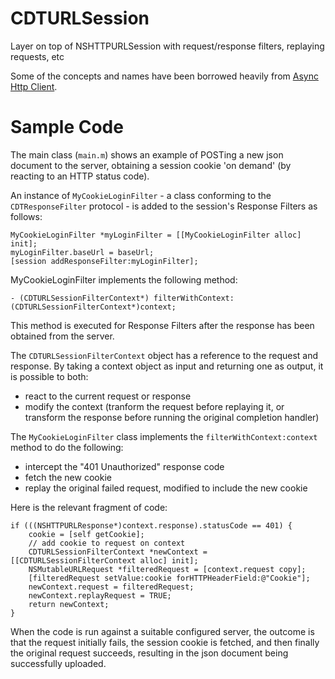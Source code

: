# CDTURLSession
Layer on top of NSHTTPURLSession with request/response filters, replaying requests, etc

Some of the concepts and names have been borrowed heavily from [Async Http Client][ahc].

[ahc]: https://github.com/AsyncHttpClient/async-http-client

# Sample Code
The main class (`main.m`) shows an example of POSTing a new json
document to the server, obtaining a session cookie 'on demand' (by
reacting to an HTTP status code).

An instance of `MyCookieLoginFilter` - a class conforming to the
`CDTResponseFilter` protocol - is added to the session's Response
Filters as follows:

```
MyCookieLoginFilter *myLoginFilter = [[MyCookieLoginFilter alloc] init];
myLoginFilter.baseUrl = baseUrl;
[session addResponseFilter:myLoginFilter];
```

MyCookieLoginFilter implements the following method:
```
- (CDTURLSessionFilterContext*) filterWithContext:(CDTURLSessionFilterContext*)context;
```

This method is executed for Response Filters after the response has
been obtained from the server.

The `CDTURLSessionFilterContext` object has a reference to the request
and response. By taking a context object as input and returning one as
output, it is possible to both:
- react to the current request or response
- modify the context (tranform the request before replaying it, or
  transform the response before running the original completion
  handler)

The `MyCookieLoginFilter` class implements the
`filterWithContext:context` method to do the following:
- intercept the "401 Unauthorized" response code
- fetch the new cookie
- replay the original failed request, modified to include the new cookie

Here is the relevant fragment of code:
```
if (((NSHTTPURLResponse*)context.response).statusCode == 401) {
    cookie = [self getCookie];
    // add cookie to request on context
    CDTURLSessionFilterContext *newContext = [[CDTURLSessionFilterContext alloc] init];
    NSMutableURLRequest *filteredRequest = [context.request copy];
    [filteredRequest setValue:cookie forHTTPHeaderField:@"Cookie"];
    newContext.request = filteredRequest;
    newContext.replayRequest = TRUE;
    return newContext;
}
```

When the code is run against a suitable configured server, the outcome
is that the request initially fails, the session cookie is fetched,
and then finally the original request succeeds, resulting in the json
document being successfully uploaded.
